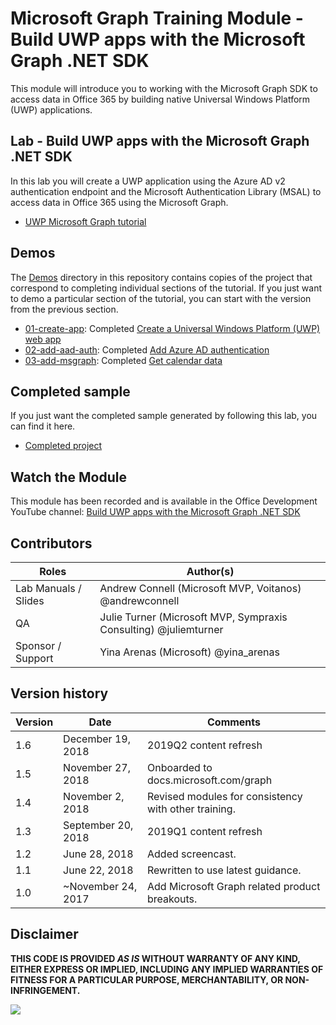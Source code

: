 # Microsoft Graph Training Module - Build UWP apps with the Microsoft Graph .NET SDK

This module will introduce you to working with the Microsoft Graph SDK to access data in Office 365 by building native Universal Windows Platform (UWP) applications.

## Lab - Build UWP apps with the Microsoft Graph .NET SDK

In this lab you will create a UWP application using the Azure AD v2 authentication endpoint and the Microsoft Authentication Library (MSAL) to access data in Office 365 using the Microsoft Graph.

- [UWP Microsoft Graph tutorial](https://docs.microsoft.com/graph/training/uwp-tutorial)

## Demos

The [Demos](./Demos) directory in this repository contains copies of the project that correspond to completing individual sections of the tutorial. If you just want to demo a particular section of the tutorial, you can start with the version from the previous section.

- [01-create-app](Demos/01-create-app): Completed [Create a Universal Windows Platform (UWP) web app](https://docs.microsoft.com/graph/training/uwp-tutorial?tutorial-step=1)
- [02-add-aad-auth](Demos/02-add-aad-auth): Completed [Add Azure AD authentication](https://docs.microsoft.com/graph/training/uwp-tutorial?tutorial-step=3)
- [03-add-msgraph](Demos/03-add-msgraph): Completed [Get calendar data](https://docs.microsoft.com/graph/training/uwp-tutorial?tutorial-step=4)

## Completed sample

If you just want the completed sample generated by following this lab, you can find it here.

- [Completed project](Demos/03-add-msgraph)

## Watch the Module

This module has been recorded and is available in the Office Development YouTube channel: [Build UWP apps with the Microsoft Graph .NET SDK](https://youtu.be/XNxBUmqcf6c)

## Contributors

|        Roles         |                            Author(s)                             |
| -------------------- | ---------------------------------------------------------------- |
| Lab Manuals / Slides | Andrew Connell (Microsoft MVP, Voitanos) @andrewconnell          |
| QA                   | Julie Turner (Microsoft MVP, Sympraxis Consulting) @juliemturner |
| Sponsor / Support    | Yina Arenas (Microsoft) @yina_arenas                             |

## Version history

| Version |        Date        |                       Comments                       |
| ------- | ------------------ | ---------------------------------------------------- |
| 1.6     | December 19, 2018  | 2019Q2 content refresh                               |
| 1.5     | November 27, 2018  | Onboarded to docs.microsoft.com/graph                |
| 1.4     | November 2, 2018   | Revised modules for consistency with other training. |
| 1.3     | September 20, 2018 | 2019Q1 content refresh                               |
| 1.2     | June 28, 2018      | Added screencast.                                    |
| 1.1     | June 22, 2018      | Rewritten to use latest guidance.                    |
| 1.0     | ~November 24, 2017 | Add Microsoft Graph related product breakouts.       |

## Disclaimer

**THIS CODE IS PROVIDED *AS IS* WITHOUT WARRANTY OF ANY KIND, EITHER EXPRESS OR IMPLIED, INCLUDING ANY IMPLIED WARRANTIES OF FITNESS FOR A PARTICULAR PURPOSE, MERCHANTABILITY, OR NON-INFRINGEMENT.**

<!-- markdownlint-disable MD033 -->
<img src="https://telemetry.sharepointpnp.com/msgraph-training-uwp" />